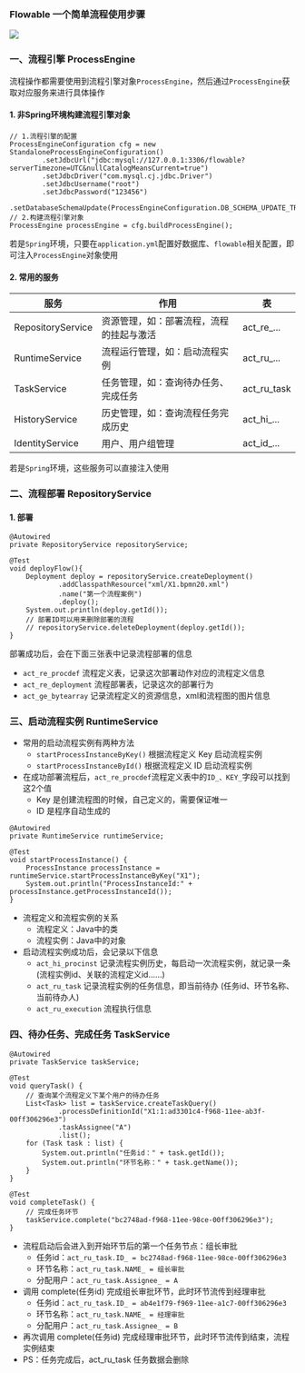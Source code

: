 ###  Flowable 一个简单流程使用步骤
![](https://fgq233.github.io/imgs/workflow/flow02.png)

### 一、流程引擎 ProcessEngine
流程操作都需要使用到流程引擎对象`ProcessEngine`，然后通过`ProcessEngine`获取对应服务来进行具体操作

#### 1. 非Spring环境构建流程引擎对象 
```
// 1.流程引擎的配置
ProcessEngineConfiguration cfg = new StandaloneProcessEngineConfiguration()
        .setJdbcUrl("jdbc:mysql://127.0.0.1:3306/flowable?serverTimezone=UTC&nullCatalogMeansCurrent=true")
        .setJdbcDriver("com.mysql.cj.jdbc.Driver")
        .setJdbcUsername("root")
        .setJdbcPassword("123456")
        .setDatabaseSchemaUpdate(ProcessEngineConfiguration.DB_SCHEMA_UPDATE_TRUE);
// 2.构建流程引擎对象
ProcessEngine processEngine = cfg.buildProcessEngine();
```

若是`Spring`环境，只要在`application.yml`配置好数据库、`flowable`相关配置，即可注入`ProcessEngine`对象使用

#### 2. 常用的服务

| 服务               | 作用                   | 表           |
|------------------|----------------------|-------------|
| RepositoryService | 资源管理，如：部署流程，流程的挂起与激活 | act_re_...  |
| RuntimeService   | 流程运行管理，如：启动流程实例      | act_ru_...  |
| TaskService      | 任务管理，如：查询待办任务、完成任务   | act_ru_task |
| HistoryService   | 历史管理，如：查询流程任务完成历史    | act_hi_...  |
| IdentityService  | 用户、用户组管理             | act_id_...  |

若是`Spring`环境，这些服务可以直接注入使用


### 二、流程部署 RepositoryService
#### 1. 部署
```
@Autowired
private RepositoryService repositoryService;

@Test
void deployFlow(){
    Deployment deploy = repositoryService.createDeployment()
            .addClasspathResource("xml/X1.bpmn20.xml") 
            .name("第一个流程案例")
            .deploy();
    System.out.println(deploy.getId());
    // 部署ID可以用来删除部署的流程
    // repositoryService.deleteDeployment(deploy.getId());
}
```

部署成功后，会在下面三张表中记录流程部署的信息
* `act_re_procdef` 流程定义表，记录这次部署动作对应的流程定义信息
* `act_re_deployment` 流程部署表，记录这次的部署行为
* `act_ge_bytearray` 记录流程定义的资源信息，xml和流程图的图片信息



### 三、启动流程实例 RuntimeService
* 常用的启动流程实例有两种方法
  * `startProcessInstanceByKey()`  根据流程定义 Key 启动流程实例
  * `startProcessInstanceById()`   根据流程定义 ID 启动流程实例
* 在成功部署流程后，`act_re_procdef`流程定义表中的`ID_、KEY_`字段可以找到这2个值
  * Key 是创建流程图的时候，自己定义的，需要保证唯一
  * ID 是程序自动生成的

```
@Autowired
private RuntimeService runtimeService;

@Test
void startProcessInstance() {
    ProcessInstance processInstance = runtimeService.startProcessInstanceByKey("X1");
    System.out.println("ProcessInstanceId:" + processInstance.getProcessInstanceId());
}
```

* 流程定义和流程实例的关系
  *  流程定义：Java中的类
  *  流程实例：Java中的对象
* 启动流程实例成功后，会记录以下信息
  * `act_hi_procinst` 记录流程实例历史，每启动一次流程实例，就记录一条(流程实例id、关联的流程定义id......)
  * `act_ru_task`  记录流程实例的任务信息，即当前待办  (任务id、环节名称、当前待办人)
  * `act_ru_execution` 流程执行信息


### 四、待办任务、完成任务 TaskService
```
@Autowired
private TaskService taskService;

@Test
void queryTask() {
    // 查询某个流程定义下某个用户的待办任务
    List<Task> list = taskService.createTaskQuery()
            .processDefinitionId("X1:1:ad3301c4-f968-11ee-ab3f-00ff306296e3")
            .taskAssignee("A")
            .list();
    for (Task task : list) {
        System.out.println("任务id：" + task.getId());
        System.out.println("环节名称：" + task.getName());
    }
}

@Test
void completeTask() {
    // 完成任务环节
    taskService.complete("bc2748ad-f968-11ee-98ce-00ff306296e3");
}
```

* 流程启动后会进入到开始环节后的第一个任务节点：组长审批
  * 任务id：`act_ru_task.ID_ = bc2748ad-f968-11ee-98ce-00ff306296e3`
  * 环节名称：`act_ru_task.NAME_ = 组长审批`
  * 分配用户：`act_ru_task.Assignee_ = A`
* 调用 complete(任务id) 完成组长审批环节，此时环节流传到经理审批
  * 任务id：`act_ru_task.ID_ = ab4e1f79-f969-11ee-a1c7-00ff306296e3`
  * 环节名称：`act_ru_task.NAME_ = 经理审批`
  * 分配用户：`act_ru_task.Assignee_ = B`
* 再次调用 complete(任务id) 完成经理审批环节，此时环节流传到结束，流程实例结束
* PS：任务完成后，act_ru_task 任务数据会删除

